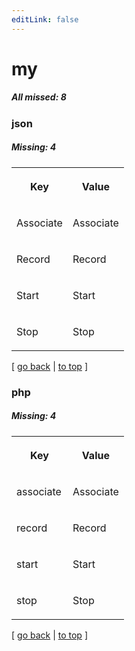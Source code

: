 ```yaml
---
editLink: false
---
```


# my

##### All missed: 8


### json

##### Missing: 4

<table width="100%">
<tr><th width="50%">

Key

</th><th width="50%">

Value

</th></tr>
<tr><td width="50%">

Associate

</td><td width="50%">

Associate

</td></tr>
<tr><td width="50%">

Record

</td><td width="50%">

Record

</td></tr>
<tr><td width="50%">

Start

</td><td width="50%">

Start

</td></tr>
<tr><td width="50%">

Stop

</td><td width="50%">

Stop

</td></tr>
</table>

[ [go back](../status.md) | [to top](#) ]



### php

##### Missing: 4

<table width="100%">
<tr><th width="50%">

Key

</th><th width="50%">

Value

</th></tr>
<tr><td width="50%">

associate

</td><td width="50%">

Associate

</td></tr>
<tr><td width="50%">

record

</td><td width="50%">

Record

</td></tr>
<tr><td width="50%">

start

</td><td width="50%">

Start

</td></tr>
<tr><td width="50%">

stop

</td><td width="50%">

Stop

</td></tr>
</table>

[ [go back](../status.md) | [to top](#) ]

